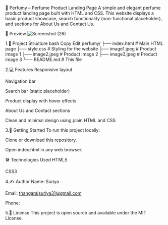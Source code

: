 🧴 Perfumy – Perfume Product Landing Page
A simple and elegant perfume product landing page built with HTML and CSS. This website displays a basic product showcase, search functionality (non-functional placeholder), and sections for About Us and Contact Us.

📸 Preview
![Screenshot (26)](https://github.com/user-attachments/assets/897c9234-a89d-4e9e-9ae2-4596a8ffae77)




1.📁 Project Structure
bash
Copy
Edit
perfumy/
├── index.html        # Main HTML page
├── style.css         # Styling for the website
├── image1.jpeg       # Product image 1
├── image2.jpeg       # Product image 2
├── image3.jpeg       # Product image 3
└── README.md         # This file

2.💻 Features
Responsive layout

Navigation bar

Search bar (static placeholder)

Product display with hover effects

About Us and Contact sections

Clean and minimal design using plain HTML and CSS

3.🚀 Getting Started
To run this project locally:

Clone or download this repository.

Open index.html in any web browser.

🛠 Technologies Used
HTML5

CSS3

4.✍️ Author
Name: Suriya

Email: thangarajsuriya31@gmail.com

Phone: 

5.📄 License
This project is open source and available under the MIT License.
